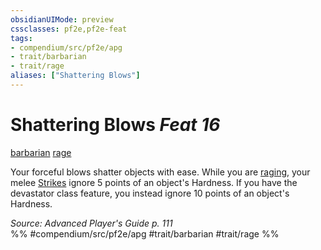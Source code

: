 ```yaml
---
obsidianUIMode: preview
cssclasses: pf2e,pf2e-feat
tags:
- compendium/src/pf2e/apg
- trait/barbarian
- trait/rage
aliases: ["Shattering Blows"]
---
```

# Shattering Blows  *Feat 16*  
[barbarian](rules/traits/barbarian.md "Barbarian Class Trait")  [rage](rules/traits/rage.md "Rage Combat Trait")  


Your forceful blows shatter objects with ease. While you are [raging](rules/actions/rage.md), your melee [Strikes](rules/actions/strike.md) ignore 5 points of an object's Hardness. If you have the devastator class feature, you instead ignore 10 points of an object's Hardness.

*Source: Advanced Player's Guide p. 111*  
%% #compendium/src/pf2e/apg #trait/barbarian #trait/rage %%